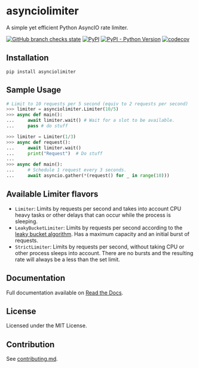 # asynciolimiter
A simple yet efficient Python AsyncIO rate limiter.

[![GitHub branch checks state](https://img.shields.io/github/checks-status/bharel/asynciolimiter/master)](https://github.com/bharel/asynciolimiter/actions)
[![PyPI](https://img.shields.io/pypi/v/asynciolimiter)](https://pypi.org/project/asynciolimiter/)
[![PyPI - Python Version](https://img.shields.io/pypi/pyversions/asynciolimiter)](https://pypi.org/project/asynciolimiter/)
[![codecov](https://codecov.io/gh/bharel/asynciolimiter/branch/master/graph/badge.svg?token=BJBL909NH3)](https://codecov.io/gh/bharel/asynciolimiter)

## Installation
`pip install asynciolimiter`

## Sample Usage

```python
# Limit to 10 requests per 5 second (equiv to 2 requests per second)
>>> limiter = asynciolimiter.Limiter(10/5)
>>> async def main():
...     await limiter.wait() # Wait for a slot to be available.
...     pass # do stuff

>>> limiter = Limiter(1/3)
>>> async def request():
...     await limiter.wait()
...     print("Request")  # Do stuff
...
>>> async def main():
...     # Schedule 1 request every 3 seconds.
...     await asyncio.gather(*(request() for _ in range(10)))
```

## Available Limiter flavors

- `Limiter`: Limits by requests per second and takes into account CPU heavy
    tasks or other delays that can occur while the process is sleeping.
- `LeakyBucketLimiter`: Limits by requests per second according to the
    [leaky bucket algorithm](https://en.wikipedia.org/wiki/Leaky_bucket). Has a maximum capacity and an initial burst of
    requests.
- `StrictLimiter`: Limits by requests per second, without taking CPU or other
    process sleeps into account. There are no bursts and the resulting rate will
    always be a less than the set limit.

## Documentation

Full documentation available on [Read the Docs](https://asynciolimiter.readthedocs.io/en/latest/).

## License

Licensed under the MIT License.

## Contribution
See [contributing.md](CONTRIBUTING.md).
